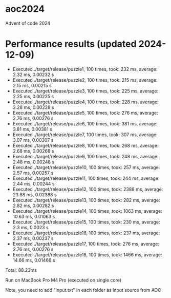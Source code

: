 # aoc2024
Advent of code 2024

# Performance results (updated 2024-12-09)

- Executed ./target/release/puzzle1, 100 times, took: 232 ms, average: 2.32 ms, 0.00232 s
- Executed ./target/release/puzzle2, 100 times, took: 215 ms, average: 2.15 ms, 0.00215 s
- Executed ./target/release/puzzle3, 100 times, took: 225 ms, average: 2.25 ms, 0.00225 s
- Executed ./target/release/puzzle4, 100 times, took: 228 ms, average: 2.28 ms, 0.00228 s
- Executed ./target/release/puzzle5, 100 times, took: 276 ms, average: 2.76 ms, 0.00276 s
- Executed ./target/release/puzzle6, 100 times, took: 381 ms, average: 3.81 ms, 0.00381 s
- Executed ./target/release/puzzle7, 100 times, took: 307 ms, average: 3.07 ms, 0.00307 s
- Executed ./target/release/puzzle8, 100 times, took: 268 ms, average: 2.68 ms, 0.00268 s
- Executed ./target/release/puzzle9, 100 times, took: 248 ms, average: 2.48 ms, 0.00248 s
- Executed ./target/release/puzzle10, 100 times, took: 257 ms, average: 2.57 ms, 0.00257 s
- Executed ./target/release/puzzle11, 100 times, took: 244 ms, average: 2.44 ms, 0.00244 s
- Executed ./target/release/puzzle12, 100 times, took: 2388 ms, average: 23.88 ms, 0.02388 s
- Executed ./target/release/puzzle13, 100 times, took: 282 ms, average: 2.82 ms, 0.00282 s
- Executed ./target/release/puzzle14, 100 times, took: 1063 ms, average: 10.63 ms, 0.01063 s
- Executed ./target/release/puzzle15, 100 times, took: 230 ms, average: 2.3 ms, 0.0023 s
- Executed ./target/release/puzzle16, 100 times, took: 237 ms, average: 2.37 ms, 0.00237 s
- Executed ./target/release/puzzle17, 100 times, took: 276 ms, average: 2.76 ms, 0.00276 s
- Executed ./target/release/puzzle18, 100 times, took: 1466 ms, average: 14.66 ms, 0.01466 s

Total: 88.23ms


Run on MacBook Pro M4 Pro (executed on single core)

Note, you need to add "input.txt" in each folder as input source from AOC
